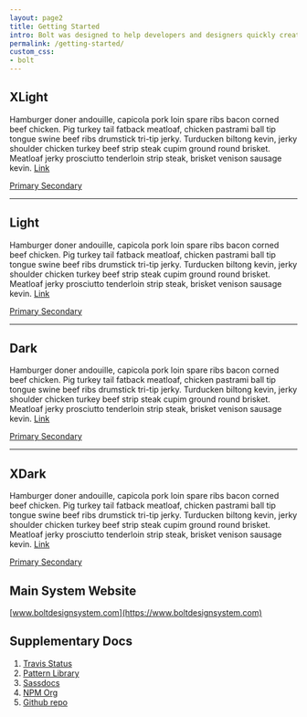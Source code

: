 ```yaml
---
layout: page2
title: Getting Started
intro: Bolt was designed to help developers and designers quickly create the most accessible and consistent web experience.
permalink: /getting-started/
custom_css:
- bolt
---
```


<div class="testing">
  <h2>XLight</h2>
  <div class="t-xlight">
    <p>
      Hamburger doner andouille, capicola pork loin spare ribs bacon corned beef chicken. Pig turkey tail fatback meatloaf, chicken pastrami ball tip tongue swine beef ribs drumstick tri-tip jerky. Turducken biltong kevin, jerky shoulder chicken turkey beef strip steak cupim ground round brisket. Meatloaf jerky prosciutto tenderloin strip steak, brisket venison sausage kevin. <a class="mm-link" href="javascript:">Link</a>
    </p>
    <p>
      <a class="mm-button" href="javascript:">
        Primary
      </a>
      <a class="mm-button mm-button--secondary" href="javascript:">
        Secondary
      </a>
    </p>
  </div>
  <hr>
  <h2>Light</h2>
  <div class="t-light">
    <p>
      Hamburger doner andouille, capicola pork loin spare ribs bacon corned beef chicken. Pig turkey tail fatback meatloaf, chicken pastrami ball tip tongue swine beef ribs drumstick tri-tip jerky. Turducken biltong kevin, jerky shoulder chicken turkey beef strip steak cupim ground round brisket. Meatloaf jerky prosciutto tenderloin strip steak, brisket venison sausage kevin. <a class="mm-link" href="javascript:">Link</a>
    </p>
    <p>
      <a class="mm-button" href="javascript:">
        Primary
      </a>
      <a class="mm-button mm-button--secondary" href="javascript:">
        Secondary
      </a>
    </p>
  </div>
  <hr>
  <h2>Dark</h2>
  <div class="t-dark">
    <p>
      Hamburger doner andouille, capicola pork loin spare ribs bacon corned beef chicken. Pig turkey tail fatback meatloaf, chicken pastrami ball tip tongue swine beef ribs drumstick tri-tip jerky. Turducken biltong kevin, jerky shoulder chicken turkey beef strip steak cupim ground round brisket. Meatloaf jerky prosciutto tenderloin strip steak, brisket venison sausage kevin. <a class="mm-link" href="javascript:">Link</a>
    </p>
    <p>
      <a class="mm-button" href="javascript:">
        Primary
      </a>
      <a class="mm-button mm-button--secondary" href="javascript:">
        Secondary
      </a>
    </p>
  </div>
  <hr>
  <h2>XDark</h2>
  <div class="t-xdark">
    <p>
      Hamburger doner andouille, capicola pork loin spare ribs bacon corned beef chicken. Pig turkey tail fatback meatloaf, chicken pastrami ball tip tongue swine beef ribs drumstick tri-tip jerky. Turducken biltong kevin, jerky shoulder chicken turkey beef strip steak cupim ground round brisket. Meatloaf jerky prosciutto tenderloin strip steak, brisket venison sausage kevin. <a class="mm-link" href="javascript:">Link</a>
    </p>
    <p>
      <a class="mm-button" href="javascript:">
        Primary
      </a>
      <a class="mm-button mm-button--secondary" href="javascript:">
        Secondary
      </a>
    </p>
  </div>
</div>

## Main System Website

[www.boltdesignsystem.com](https://www.boltdesignsystem.com)

## Supplementary Docs

1. [Travis Status](https://travis-ci.org/bolt-design-system/bolt/builds/259741882)
2. [Pattern Library](https://www.boltdesignsystem.com/patterns/)
3. [Sassdocs](https://www.boltdesignsystem.com/docs/)
4. [NPM Org](https://www.npmjs.com/org/bolt)
5. [Github repo](https://github.com/bolt-design-system/bolt)

<!-- <figure>
  <table>
    <thead>
      <tr>
        <th>Tables</th>
        <th>Are</th>
        <th>Cool</th>
      </tr>
    </thead>
    <tbody>
      <tr>
        <td>col 1 is</td>
        <td>col 2 is</td>
        <td>col 3 is</td>
      </tr>
      <tr>
        <td>awesome</td>
        <td>awesome, too</td>
        <td>awesome, three</td>
      </tr>
      <tr>
        <td>$1600</td>
        <td>$12</td>
        <td>$1</td>
      </tr>
    </tbody>
  </table>
</figure>

{% highlight ruby %}
$ npm install bolt
{% endhighlight %}

This text is **bold**, this is *italic*, this is an `inline code block`.

1. This
2. Is
3. An
4. Ordered
5. List

* This
* Is
* A
* Bullet
* List

This is an [internal link](#do-nothing), this is an [external link](http://google.com).

## XLarge: Lorem Ipsum Dolor Sit Amet Consectetur Adipiscing

Hamburger doner andouille, capicola pork loin spare ribs bacon corned beef chicken. Pig turkey tail fatback meatloaf, chicken pastrami ball tip tongue swine beef ribs drumstick tri-tip jerky. Turducken biltong kevin, jerky shoulder chicken turkey beef strip steak cupim ground round brisket. Meatloaf jerky prosciutto tenderloin strip steak, brisket venison sausage kevin.

Hamburger pancetta biltong tail beef landjaeger cupim ribeye filet mignon jerky bresaola bacon drumstick beef ribs. Pastrami tongue salami leberkas shankle prosciutto swine. Drumstick beef prosciutto strip steak turkey bresaola, pork sirloin leberkas filet mignon turducken chicken short ribs. Swine venison fatback tri-tip.

### Large: Lorem Ipsum Dolor Sit Amet Consectetur Adipiscing

Boudin turkey pork, tongue kevin rump spare ribs pancetta tri-tip jowl short loin. Tri-tip hamburger ground round capicola pork chop doner drumstick chuck ham hock rump. Andouille filet mignon ham beef jerky. Pastrami andouille pancetta, kielbasa shankle strip steak sausage kevin shoulder biltong spare ribs corned beef. Boudin sausage t-bone doner pancetta. Brisket prosciutto cupim tenderloin, beef ribs t-bone pork loin biltong tail short ribs pork. Shank bacon tail cow, ham hock tri-tip landjaeger sirloin rump t-bone.

Boudin turkey pork, tongue kevin rump spare ribs pancetta tri-tip jowl short loin. Tri-tip hamburger ground round capicola pork chop doner drumstick chuck ham hock rump. Andouille filet mignon ham beef jerky. Pastrami andouille pancetta, kielbasa shankle strip steak sausage kevin shoulder biltong spare ribs corned beef. Boudin sausage t-bone doner pancetta. Brisket prosciutto cupim tenderloin, beef ribs t-bone pork loin biltong tail short ribs pork. Shank bacon tail cow, ham hock tri-tip landjaeger sirloin rump t-bone.

#### Medium: Lorem Ipsum Dolor Sit Amet Consectetur Adipiscing

Corned beef bacon capicola, brisket shank jowl alcatra. Leberkas ham hock sausage corned beef strip steak meatloaf shankle sirloin fatback bacon drumstick chicken salami beef ribs porchetta. Fatback ball tip filet mignon sausage cow kielbasa shankle prosciutto pork loin chuck leberkas brisket shank jerky. Tenderloin pastrami hamburger ball tip doner biltong. Meatball pastrami ribeye salami swine turducken pork t-bone flank frankfurter.

Boudin turkey pork, tongue kevin rump spare ribs pancetta tri-tip jowl short loin. Tri-tip hamburger ground round capicola pork chop doner drumstick chuck ham hock rump. Andouille filet mignon ham beef jerky. Pastrami andouille pancetta, kielbasa shankle strip steak sausage kevin shoulder biltong spare ribs corned beef. Boudin sausage t-bone doner pancetta. Brisket prosciutto cupim tenderloin, beef ribs t-bone pork loin biltong tail short ribs pork. Shank bacon tail cow, ham hock tri-tip landjaeger sirloin rump t-bone.

##### Small: Lorem Ipsum Dolor Sit Amet Consectetur Adipiscing

Drumstick beef bresaola tongue ham hock jerky pork loin kielbasa boudin. Pancetta short loin biltong, burgdoggen tri-tip cupim porchetta tenderloin beef spare ribs turkey andouille. Porchetta hamburger biltong meatball. Leberkas chuck corned beef sausage landjaeger jerky. Swine burgdoggen picanha, ribeye rump beef ribs flank pastrami shankle porchetta.

Boudin turkey pork, tongue kevin rump spare ribs pancetta tri-tip jowl short loin. Tri-tip hamburger ground round capicola pork chop doner drumstick chuck ham hock rump. Andouille filet mignon ham beef jerky. Pastrami andouille pancetta, kielbasa shankle strip steak sausage kevin shoulder biltong spare ribs corned beef. Boudin sausage t-bone doner pancetta. Brisket prosciutto cupim tenderloin, beef ribs t-bone pork loin biltong tail short ribs pork. Shank bacon tail cow, ham hock tri-tip landjaeger sirloin rump t-bone.
 -->
